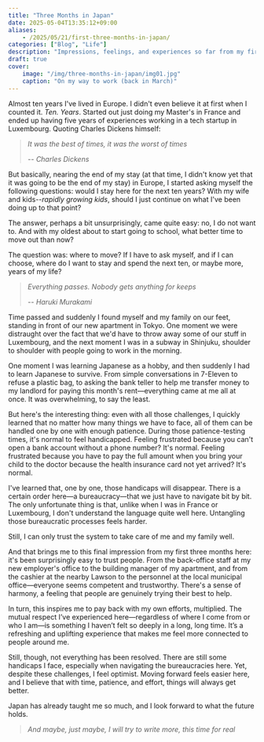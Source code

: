 ```yaml
---
title: "Three Months in Japan"
date: 2025-05-04T13:35:12+09:00
aliases:
    - /2025/05/21/first-three-months-in-japan/
categories: ["Blog", "Life"]
description: "Impressions, feelings, and experiences so far from my first three months living in Japan."
draft: true
cover:
    image: "/img/three-months-in-japan/img01.jpg"
    caption: "On my way to work (back in March)"
---
```


Almost ten years I've lived in Europe. I didn't even believe it at first when I counted it. *Ten. Years*. Started out just doing my Master's in France and ended up having five years of experiences working in a tech startup in Luxembourg. Quoting Charles Dickens himself:

> *It was the best of times, it was the worst of times*
>
> -- <cite>Charles Dickens</cite>

But basically, nearing the end of my stay (at that time, I didn't know yet that it was going to be the end of my stay) in Europe, I started asking myself the following questions: would I stay here for the next ten years? With my wife and kids--*rapidly growing kids*, should I just continue on what I've been doing up to that point?

The answer, perhaps a bit unsurprisingly, came quite easy: no, I do not want to. And with my oldest about to start going to school, what better time to move out than now?

The question was: where to move? If I have to ask myself, and if I can choose, where do I want to stay and spend the next ten, or maybe more, years of my life?

> *Everything passes. Nobody gets anything for keeps*
>
> -- <cite>Haruki Murakami</cite>

Time passed and suddenly I found myself and my family on our feet, standing in front of our new apartment in Tokyo. One moment we were distraught over the fact that we'd have to throw away some of our stuff in Luxembourg, and the next moment I was in a subway in Shinjuku, shoulder to shoulder with people going to work in the morning. 

One moment I was learning Japanese as a hobby, and then suddenly I had to learn Japanese to survive. From simple conversations in 7-Eleven to refuse a plastic bag, to asking the bank teller to help me transfer money to my landlord for paying this month's rent—everything came at me all at once. It was overwhelming, to say the least.

But here's the interesting thing: even with all those challenges, I quickly learned that no matter how many things we have to face, all of them can be handled one by one with enough patience. During those patience-testing times, it's normal to feel handicapped. Feeling frustrated because you can't open a bank account without a phone number? It's normal. Feeling frustrated because you have to pay the full amount when you bring your child to the doctor because the health insurance card not yet arrived? It's normal.

I've learned that, one by one, those handicaps will disappear. There is a certain order here—a bureaucracy—that we just have to navigate bit by bit. The only unfortunate thing is that, unlike when I was in France or Luxembourg, I don't understand the language quite well here. Untangling those bureaucratic processes feels harder. 

Still, I can only trust the system to take care of me and my family well.

And that brings me to this final impression from my first three months here: it's been surprisingly easy to trust people. From the back-office staff at my new employer's office to the building manager of my apartment, and from the cashier at the nearby Lawson to the personnel at the local municipal office—everyone seems competent and trustworthy. There's a sense of harmony, a feeling that people are genuinely trying their best to help.

In turn, this inspires me to pay back with my own efforts, multiplied. The mutual respect I’ve experienced here—regardless of where I come from or who I am—is something I haven’t felt so deeply in a long, long time. It’s a refreshing and uplifting experience that makes me feel more connected to people around me.

Still, though, not everything has been resolved. There are still some handicaps I face, especially when navigating the bureaucracies here. Yet, despite these challenges, I feel optimist. Moving forward feels easier here, and I believe that with time, patience, and effort, things will always get better.

Japan has already taught me so much, and I look forward to what the future holds.

> *And maybe, just maybe, I will try to write more, this time for real*